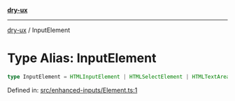 [**dry-ux**](../README.md)

***

[dry-ux](../README.md) / InputElement

# Type Alias: InputElement

```ts
type InputElement = HTMLInputElement | HTMLSelectElement | HTMLTextAreaElement;
```

Defined in: [src/enhanced-inputs/Element.ts:1](https://github.com/navedr/dry-ux/blob/caab991ee97f6aeffaf134cbc4d98e0b18f2cf6b/src/enhanced-inputs/Element.ts#L1)
